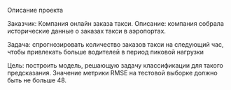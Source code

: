 Описание проекта

Заказчик: Компания онлайн заказа такси. Описание: компания собрала исторические данные о заказах такси в аэропортах.

Задача: спрогнозировать количество заказов такси на следующий час, чтобы привлекать больше водителей в период пиковой нагрузки

Цель: построить модель, решающую задачу классификации для такого предсказания. Значение метрики RMSE на тестовой выборке должно быть не больше 48.
